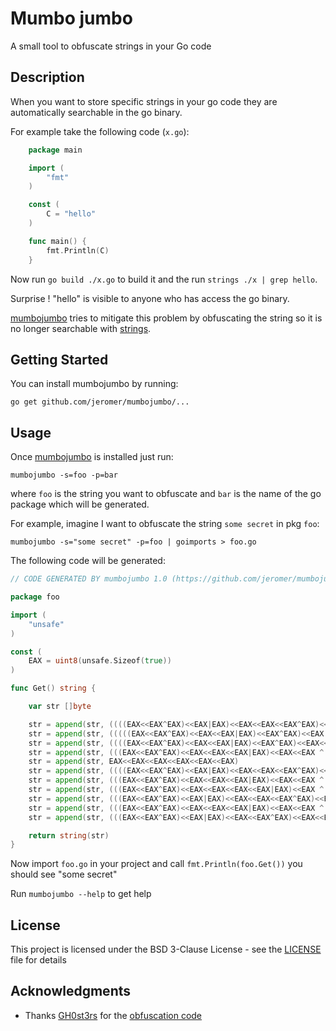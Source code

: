 # Mumbo jumbo

A small tool to obfuscate strings in your Go code

## Description

When you want to store specific strings in your go code they are automatically
searchable in the go binary.

For example take the following code (`x.go`):

```go
    package main

    import (
        "fmt"
    )

    const (
        C = "hello"
    )

    func main() {
        fmt.Println(C)
    }
```

Now run `go build ./x.go` to build it and the run `strings ./x | grep hello`.

Surprise ! "hello" is visible to anyone who has access the go binary.

[mumbojumbo](https://github.com/jeromer/mumbojumbo) tries to mitigate this
problem by obfuscating the string so it is no longer searchable with
[strings](https://linux.die.net/man/1/strings).


## Getting Started

You can install mumbojumbo by running:

    go get github.com/jeromer/mumbojumbo/...

## Usage

Once [mumbojumbo](https://github.com/jeromer/mumbojumbo) is installed just run:

    mumbojumbo -s=foo -p=bar

where `foo` is the string you want to obfuscate and `bar` is the name of the go
package which will be generated.

For example, imagine I want to obfuscate the string `some secret` in pkg
`foo`:

    mumbojumbo -s="some secret" -p=foo | goimports > foo.go

The following code will be generated:

```go
// CODE GENERATED BY mumbojumbo 1.0 (https://github.com/jeromer/mumbojumbo) DO NOT EDIT !!!!

package foo

import (
	"unsafe"
)

const (
	EAX = uint8(unsafe.Sizeof(true))
)

func Get() string {

	var str []byte

	str = append(str, ((((EAX<<EAX^EAX)<<EAX|EAX)<<EAX<<EAX<<EAX^EAX)<<EAX | EAX))
	str = append(str, (((((EAX<<EAX^EAX)<<EAX<<EAX|EAX)<<EAX^EAX)<<EAX|EAX)<<EAX ^ EAX))
	str = append(str, ((((EAX<<EAX^EAX)<<EAX<<EAX|EAX)<<EAX^EAX)<<EAX<<EAX | EAX))
	str = append(str, (((EAX<<EAX^EAX)<<EAX<<EAX<<EAX|EAX)<<EAX<<EAX ^ EAX))
	str = append(str, EAX<<EAX<<EAX<<EAX<<EAX<<EAX)
	str = append(str, ((((EAX<<EAX^EAX)<<EAX|EAX)<<EAX<<EAX<<EAX^EAX)<<EAX | EAX))
	str = append(str, (((EAX<<EAX^EAX)<<EAX<<EAX<<EAX|EAX)<<EAX<<EAX ^ EAX))
	str = append(str, (((EAX<<EAX^EAX)<<EAX<<EAX<<EAX<<EAX|EAX)<<EAX ^ EAX))
	str = append(str, (((EAX<<EAX^EAX)<<EAX|EAX)<<EAX<<EAX<<EAX^EAX)<<EAX)
	str = append(str, (((EAX<<EAX^EAX)<<EAX<<EAX<<EAX|EAX)<<EAX<<EAX ^ EAX))
	str = append(str, (((EAX<<EAX^EAX)<<EAX|EAX)<<EAX<<EAX^EAX)<<EAX<<EAX)

	return string(str)
}
```

Now import `foo.go` in your project and call `fmt.Println(foo.Get())` you should
see "some secret"

Run `mumbojumbo --help` to get help

## License

This project is licensed under the BSD 3-Clause License - see the [LICENSE](LICENSE) file for details

## Acknowledgments

* Thanks [GH0st3rs](https://github.com/GH0st3rs) for the [obfuscation code](https://github.com/GH0st3rs/obfus/blob/master/obfus.go)
